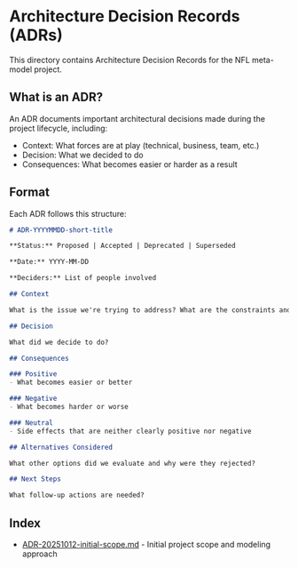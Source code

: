 # Architecture Decision Records (ADRs)

This directory contains Architecture Decision Records for the NFL meta-model project.

## What is an ADR?

An ADR documents important architectural decisions made during the project lifecycle, including:
- Context: What forces are at play (technical, business, team, etc.)
- Decision: What we decided to do
- Consequences: What becomes easier or harder as a result

## Format

Each ADR follows this structure:

```markdown
# ADR-YYYYMMDD-short-title

**Status:** Proposed | Accepted | Deprecated | Superseded

**Date:** YYYY-MM-DD

**Deciders:** List of people involved

## Context

What is the issue we're trying to address? What are the constraints and requirements?

## Decision

What did we decide to do?

## Consequences

### Positive
- What becomes easier or better

### Negative
- What becomes harder or worse

### Neutral
- Side effects that are neither clearly positive nor negative

## Alternatives Considered

What other options did we evaluate and why were they rejected?

## Next Steps

What follow-up actions are needed?
```

## Index

- [ADR-20251012-initial-scope.md](ADR-20251012-initial-scope.md) - Initial project scope and modeling approach
